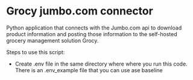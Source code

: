 # Grocy jumbo.com connector
Python application that connects with the Jumbo.com api to download product information and posting those information to the self-hosted grocery management solution Grocy.

Steps to use this script:

* Create .env file in the same directory where where you run this code. There is an .env_example file that you can use ase baseline


